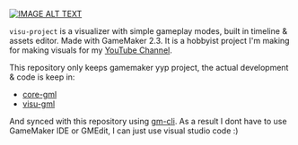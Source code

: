 [![IMAGE ALT TEXT](http://img.youtube.com/vi/EXu2Jr_6CNQ/0.jpg)](http://www.youtube.com/watch?v=EXu2Jr_6CNQ "Midbooze - Mare")

`visu-project` is a visualizer with simple gameplay modes, built in timeline & assets editor. Made with GameMaker 2.3. It is a hobbyist project I'm making for making visuals for my [YouTube Channel](https://www.youtube.com/Alkapivo).

This repository only keeps gamemaker yyp project, the actual development & code is keep in:
- [core-gml](https://github.com/Alkapivo/core-gml)
- [visu-gml](https://github.com/Alkapivo/visu-gml)

And synced with this repository using [gm-cli](https://github.com/Alkapivo/gm-cli). As a result I dont have to use GameMaker IDE or GMEdit, I can just use visual studio code :) 
